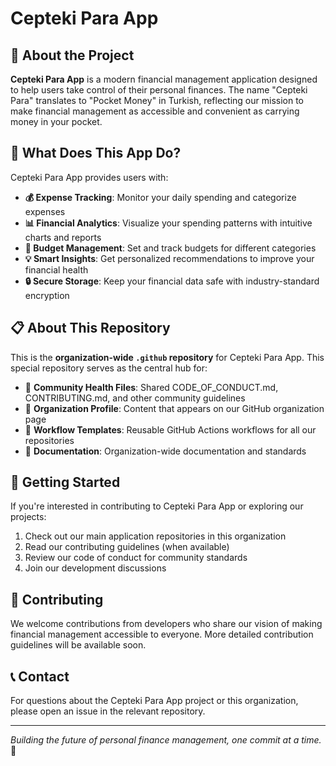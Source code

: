 # Cepteki Para App

## 📱 About the Project

**Cepteki Para App** is a modern financial management application designed to help users take control of their personal finances. The name "Cepteki Para" translates to "Pocket Money" in Turkish, reflecting our mission to make financial management as accessible and convenient as carrying money in your pocket.

## 🎯 What Does This App Do?

Cepteki Para App provides users with:

- **💰 Expense Tracking**: Monitor your daily spending and categorize expenses
- **📊 Financial Analytics**: Visualize your spending patterns with intuitive charts and reports
- **🎯 Budget Management**: Set and track budgets for different categories
- **💡 Smart Insights**: Get personalized recommendations to improve your financial health
- **🔒 Secure Storage**: Keep your financial data safe with industry-standard encryption

## 📋 About This Repository

This is the **organization-wide `.github` repository** for Cepteki Para App. This special repository serves as the central hub for:

- 📄 **Community Health Files**: Shared CODE_OF_CONDUCT.md, CONTRIBUTING.md, and other community guidelines
- 🏢 **Organization Profile**: Content that appears on our GitHub organization page
- 🔧 **Workflow Templates**: Reusable GitHub Actions workflows for all our repositories
- 📖 **Documentation**: Organization-wide documentation and standards

## 🚀 Getting Started

If you're interested in contributing to Cepteki Para App or exploring our projects:

1. Check out our main application repositories in this organization
2. Read our contributing guidelines (when available)
3. Review our code of conduct for community standards
4. Join our development discussions

## 🤝 Contributing

We welcome contributions from developers who share our vision of making financial management accessible to everyone. More detailed contribution guidelines will be available soon.

## 📞 Contact

For questions about the Cepteki Para App project or this organization, please open an issue in the relevant repository.

---

*Building the future of personal finance management, one commit at a time.* 💚
